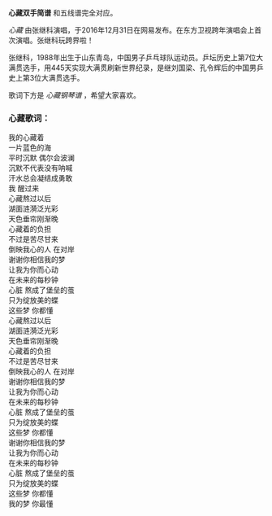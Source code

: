 

**心藏双手简谱** 和五线谱完全对应。

_心藏_ 由张继科演唱，于2016年12月31日在网易发布。在东方卫视跨年演唱会上首次演唱。张继科玩跨界啦！

张继科，1988年出生于山东青岛，中国男子乒乓球队运动员。乒坛历史上第7位大满贯选手，用445天实现大满贯刷新世界纪录，是继刘国梁、孔令辉后的中国男乒史上第3位大满贯选手。

歌词下方是 _心藏钢琴谱_ ，希望大家喜欢。

### 心藏歌词：

我的心藏着  
一片蓝色的海  
平时沉默 偶尔会波澜  
沉默不代表没有呐喊  
汗水总会凝结成勇敢  
我 醒过来  
心藏熬过以后  
湖面涟漪泛光彩  
天色垂帘刚渐晚  
心藏着的负担  
不过是苦尽甘来  
倒映我心的人 在对岸  
谢谢你相信我的梦  
让我为你而心动  
在未来的每秒钟  
心脏 熬成了堡垒的茧  
只为绽放美的蝶  
这些梦 你都懂  
心藏熬过以后  
湖面涟漪泛光彩  
天色垂帘刚渐晚  
心藏着的负担  
不过是苦尽甘来  
倒映我心的人 在对岸  
谢谢你相信我的梦  
让我为你而心动  
在未来的每秒钟  
心脏 熬成了堡垒的茧  
只为绽放美的蝶  
这些梦 你都懂  
谢谢你相信我的梦  
让我为你而心动  
在未来的每秒钟  
心脏 熬成了堡垒的茧  
只为绽放美的蝶  
这些梦 你都懂  
我的梦 你最懂

